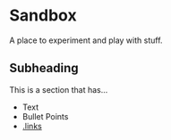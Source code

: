 Sandbox
=======

A place to experiment and play with stuff.

Subheading
----------

This is a section that has...

* Text
* Bullet Points
* [.links](http://www.w3.org/)
